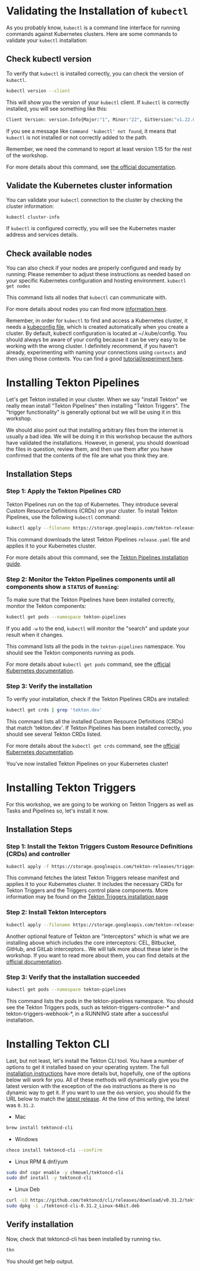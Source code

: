 # Validating the Installation of `kubectl`

As you probably know, `kubectl` is a command line interface for running commands against Kubernetes clusters. Here are some commands to validate your `kubectl` installation:

## Check kubectl version

To verify that `kubectl` is installed correctly, you can check the version of `kubectl`.

```bash
kubectl version --client
```

This will show you the version of your `kubectl` client. If `kubectl` is correctly installed, you will see something like this:

```bash
Client Version: version.Info{Major:"1", Minor:"22", GitVersion:"v1.22.0", GitCommit:"xyz", GitTreeState:"clean", BuildDate:"2022-07-28T10:40:01Z", GoVersion:"go1.16.6", Compiler:"gc", Platform:"linux/amd64"}
```

If you see a message like `Command 'kubectl' not found`, it means that `kubectl` is not installed or not correctly added to the path.

Remember, we need the command to report at least version 1.15 for the rest of the workshop.

For more details about this command, see [the official documentation](https://kubernetes.io/docs/concepts/overview/working-with-objects/namespaces/).

## Validate the Kubernetes cluster information

You can validate your `kubectl` connection to the cluster by checking the cluster information:

`kubectl cluster-info`

If `kubectl` is configured correctly, you will see the Kubernetes master address and services details.

## Check available nodes

You can also check if your nodes are properly configured and ready by running:
Please remember to adjust these instructions as needed based on your specific Kubernetes configuration and hosting environment.
`kubectl get nodes`

This command lists all nodes that `kubectl` can communicate with.

For more details about nodes you can find more [information here](https://kubernetes.io/docs/concepts/architecture/nodes/).

Remember, in order for `kubectl` to find and access a Kubernetes cluster, it needs a [kubeconfig file](https://kubernetes.io/docs/concepts/configuration/organize-cluster-access-kubeconfig/), which is created automatically when you create a cluster. By default, kubectl configuration is located at ~/.kube/config. You should always be aware of your config because it can be very easy to be working with the wrong cluster. I definitely recommend, if you haven't already, experimenting with naming your connections using `contexts` and then using those contexts. You can find a good [tutorial/experiment here](https://kubernetes.io/docs/tasks/access-application-cluster/configure-access-multiple-clusters/).

# Installing Tekton Pipelines

Let's get Tekton installed in your cluster. When we say "install Tekton" we really mean install "Tekton Pipelines" then installing "Tekton Triggers". The "trigger functionality" is generally optional but we will be using it in this workshop.

We should also point out that installing arbitrary files from the internet is usually a bad idea. We will be doing it in this workshop because the authors have validated the installations. However, in general, you should download the files in question, review them, and then use them after you have confirmed that the contents of the file are what you think they are.

## Installation Steps

### Step 1: Apply the Tekton Pipelines CRD

Tekton Pipelines run on the top of Kubernetes. They introduce several Custom Resource Definitions (CRDs) on your cluster. To install Tekton Pipelines, use the following `kubectl` command:

```bash
kubectl apply --filename https://storage.googleapis.com/tekton-releases/pipeline/latest/release.yaml
```

This command downloads the latest Tekton Pipelines `release.yaml` file and applies it to your Kubernetes cluster.

For more details about this command, see the [Tekton Pipelines installation guide](https://tekton.dev/docs/pipelines/install/).

### Step 2: Monitor the Tekton Pipelines components until all components show a `STATUS` of `Running`:

To make sure that the Tekton Pipelines have been installed correctly, monitor the Tekton components:

```bash
kubectl get pods --namespace tekton-pipelines
```

If you add `-w` to the end, `kubectl` will monitor the "search" and update your result when it changes.

This command lists all the pods in the `tekton-pipelines` namespace. You should see the Tekton components running as pods.

For more details about `kubectl get pods` command, see the [official Kubernetes documentation](https://kubernetes.io/docs/reference/generated/kubectl/kubectl-commands#get).

### Step 3: Verify the installation

To verify your installation, check if the Tekton Pipelines CRDs are installed:

```bash
kubectl get crds | grep 'tekton.dev'
```

This command lists all the installed Custom Resource Definitions (CRDs) that match 'tekton.dev'. If Tekton Pipelines has been installed correctly, you should see several Tekton CRDs listed.

For more details about the `kubectl get crds` command, see the [official Kubernetes documentation](https://kubernetes.io/docs/tasks/extend-kubernetes/custom-resources/custom-resource-definitions/).

You've now installed Tekton Pipelines on your Kubernetes cluster!

# Installing Tekton Triggers

For this workshop, we are going to be working on Tekton Triggers as well as Tasks and Pipelines so, let's install it now.

## Installation Steps

### Step 1: Install the Tekton Triggers Custom Resource Definitions (CRDs) and controller

```bash
kubectl apply -f https://storage.googleapis.com/tekton-releases/triggers/latest/release.yaml
```

This command fetches the latest Tekton Triggers release manifest and applies it to your Kubernetes cluster. It includes the necessary CRDs for Tekton Triggers and the Triggers control plane components. More information may be found on the [Tekton Triggers installation page](https://tekton.dev/docs/installation/triggers/)

### Step 2: Install Tekton Interceptors

```bash
kubectl apply --filename https://storage.googleapis.com/tekton-releases/triggers/latest/interceptors.yaml
```

Another optional feature of Tekton are "Interceptors" which is what we are installing above which includes the core interceptors: CEL, Bitbucket, GitHub, and GitLab interceptors.. We will talk more about these later in the workshop. If you want to read more about them, you can find details at the [official documentation](https://tekton.dev/docs/triggers/interceptors/).

### Step 3: Verify that the installation succeeded

```bash
kubectl get pods --namespace tekton-pipelines
```

This command lists the pods in the tekton-pipelines namespace. You should see the Tekton Triggers pods, such as tekton-triggers-controller-* and tekton-triggers-webhook-*, in a RUNNING state after a successful installation.

# Installing Tekton CLI

Last, but not least, let's install the Tekton CLI tool. You have a number of options to get it installed based on your operating system. The full [installation instructions](https://tekton.dev/docs/cli/) have more details but, hopefully, one of the options below will work for you. All of these methods will dynamically give you the latest version with the exception of the `deb` instructions as there is no dynamic way to get it. If you want to use the `deb` version, you should fix the URL below to match the [latest release](https://github.com/tektoncd/cli/releases/). At the time of this writing, the latest was `0.31.2`.

* Mac
```bash
brew install tektoncd-cli
```
* Windows
```bash
choco install tektoncd-cli --confirm
```
* Linux RPM & dnf/yum
```bash
sudo dnf copr enable -y chmouel/tektoncd-cli
sudo dnf install -y tektoncd-cli
```
* Linux Deb
```bash
curl -LO https://github.com/tektoncd/cli/releases/download/v0.31.2/tektoncd-cli-0.31.2_Linux-64bit.deb
sudo dpkg -i ./tektoncd-cli-0.31.2_Linux-64bit.deb
```

## Verify installation

Now, check that tektoncd-cli has been installed by running `tkn`.

```bash
tkn
```

You should get help output.